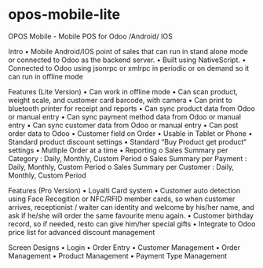 # opos-mobile-lite
OPOS Mobile - Mobile POS for Odoo /Android/ IOS

Intro
•	Mobile Android/IOS point of sales that can run in stand alone mode or connected to Odoo as the backend server.
•	Built using NativeScript.
•	Connected to Odoo using jsonrpc or xmlrpc in periodic or on demand so it can run in offline mode

Features (Lite Version)
•	Can work in offline mode
•	Can scan product, weight scale, and customer card barcode, with camera
•	Can print to bluetooth printer for receipt and reports
•	Can sync product data from Odoo or manual entry
•	Can sync payment method data from Odoo or manual entry
•	Can sync customer data from Odoo or manual entry
•	Can post order data to Odoo
•	Customer field on Order
•	Usable in Tablet or Phone
•	Standard product discount settings
•	Standard “Buy Product get product“ settings
•	Mutliple Order at a time
•	Reporting
o	Sales Summary per Category : Daily, Monthly, Custom Period
o	Sales Summary per Payment : Daily, Monthly, Custom Period
o	Sales Summary per Customer : Daily, Monthly, Custom Period

Features (Pro Version)
•	Loyalti Card system
•	Customer auto detection using Face Recogition or NFC/RFID member cards, so when customer arrives, receptionist / waiter can identity and welcome by his/her name, and ask if he/she will order the same favourite menu again.
•	Customer birthday record, so if needed, resto can give him/her special gifts
•	Integrate to Odoo price list for advanced discount management

Screen Designs
•	Login
•	Order Entry
•	Customer Management
•	Order Management
•	Product Management
•	Payment Type Management

